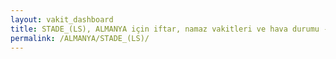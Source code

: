 ```yaml
---
layout: vakit_dashboard
title: STADE_(LS), ALMANYA için iftar, namaz vakitleri ve hava durumu - ilçe/eyalet seç
permalink: /ALMANYA/STADE_(LS)/
---
```


<script type="text/javascript">
  var GLOBAL_COUNTRY = 'ALMANYA';
  var GLOBAL_CITY = 'STADE_(LS)';
  var GLOBAL_STATE = '';
  var lat = 72;
  var lon = 21;
</script>
